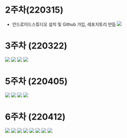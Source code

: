 # 2주차(220315)
- 안드로이드스튜디오 설치 및 Github 가입, 레포지토리 만듬
  <img width="" height="" src="./pic/2st.png.PNG"></img>
  
# 3주차 (220322)
  <img width="" height="" src="./pic/3st_메인.PNG"></img>
  <img width="" height="" src="./pic/3st_메세지.PNG"></img>
  <img width="" height="" src="./pic/3st_네이버.PNG"></img>
  <img width="" height="" src="./pic/3st_전화.PNG"></img>
  
# 5주차 (220405)
  <img width="" height="" src="./pic/5주차_1.png"></img>
  <img width="" height="" src="./pic/5주차_2.png"></img>
  <img width="" height="" src="./pic/5주차_3.PNG"></img>
  <img width="" height="" src="./pic/5주차_4.PNG"></img>
  
  # 6주차 (220412)
<img width="" height="" src="./pic/activity_main1.PNG"></img>
<img width="" height="" src="./pic/activity_main2.PNG"></img>
<img width="" height="" src="./pic/MainActivity_문자1.PNG"></img>
<img width="" height="" src="./pic/MainActivity_문자2.PNG"></img>
<img width="" height="" src="./pic/사진바꾸기_넓이1.PNG"></img>
<img width="" height="" src="./pic/사진바꾸기_높이1.PNG"></img>
<img width="" height="" src="./pic/사진바꾸기_넓이2.PNG"></img>
<img width="" height="" src="./pic/사진바꾸기_높이2.PNG"></img>
